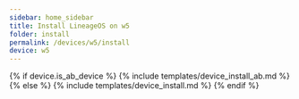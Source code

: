 ```yaml
---
sidebar: home_sidebar
title: Install LineageOS on w5
folder: install
permalink: /devices/w5/install
device: w5
---
```

{% if device.is_ab_device %}
{% include templates/device_install_ab.md %}
{% else %}
{% include templates/device_install.md %}
{% endif %}
